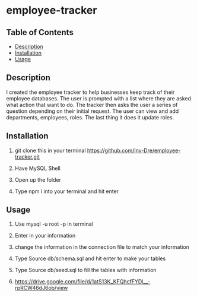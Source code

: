 # employee-tracker

## Table of Contents
- [Description](#description)
- [Installation](#installation)
- [Usage](#usage)


## Description
I created the employee tracker to help businesses keep track of their employee databases.
The user is prompted with a list where they are asked what action that want to do. The tracker then asks the user a series of question depending on their initial request.
The user can view and add departments, employees, roles. The last thing it does it update roles.

## Installation

1. git clone this in your terminal
https://github.com/Inv-Dre/employee-tracker.git

2. Have MySQL Shell

3. Open up the folder

4. Type npm i into your terminal and hit enter

## Usage

1. Use mysql -u root -p in terminal

2. Enter in your information

3. change the information in the connection file to match your information

4. Type Source db/schema.sql and hit enter to make your tables

5. Type Source db/seed.sql to fill the tables with information

6. https://drive.google.com/file/d/1atS13K_KFQhcfFYDl__-rpRCW46dJ6ob/view


